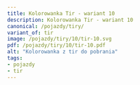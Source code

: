 ```yaml
---
title: Kolorowanka Tir - wariant 10
description: Kolorowanka Tir - wariant 10
canonical: /pojazdy/tiry/
variant_of: tir
image: /pojazdy/tiry/10/tir-10.svg
pdf: /pojazdy/tiry/10/tir-10.pdf
alt: "Kolorowanka z tir do pobrania"
tags:
- pojazdy
- tir
---
```

